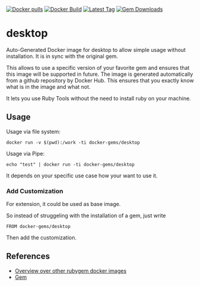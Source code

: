 [![Docker pulls](https://img.shields.io/docker/pulls/rubygem/desktop.svg)](https://hub.docker.com/r/rubygem/desktop/)
[![Docker Build](https://img.shields.io/docker/automated/rubygem/desktop.svg)](https://hub.docker.com/r/rubygem/desktop/)
[![Latest Tag](https://img.shields.io/github/tag/docker-rubygem/desktop.svg)](https://hub.docker.com/r/rubygem/desktop/)
[![Gem Downloads](https://img.shields.io/gem/dt/desktop.svg)](https://rubygems.org/gems/desktop/)
# desktop

Auto-Generated Docker image for desktop to allow simple usage without installation.
It is in sync with the original gem.

This allows to use a specific version of your favorite gem and ensures that this image will be supported in future.
The image is generated automatically from a github repository by Docker Hub.
This ensures that you exactly know what is in the image and what not.

It lets you use Ruby Tools without the need to install ruby on your machine.

## Usage

Usage via file system:

`docker run -v $(pwd):/work -ti docker-gems/desktop`

Usage via Pipe:

`echo "test" | docker run -ti docker-gems/desktop`

It depends on your specific use case how your want to use it.

### Add Customization

For extension, it could be used as base image.

So instead of struggeling with the installation of a gem, just write

`FROM docker-gems/desktop`

Then add the customization.

## References

 - [Overview over other rubygem docker images](https://github.com/thinkbot/docker-rubygem)
 - [Gem](https://rubygems.org/gems/desktop/)
